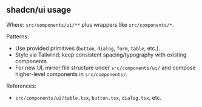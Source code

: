 ## shadcn/ui usage

Where: `src/components/ui/**` plus wrappers like `src/components/*`.

Patterns:
- Use provided primitives (`button`, `dialog`, `form`, `table`, etc.).
- Style via Tailwind; keep consistent spacing/typography with existing components.
- For new UI, mirror file structure under `src/components/ui/` and compose higher-level components in `src/components/`.

References:
- `src/components/ui/table.tsx`, `button.tsx`, `dialog.tsx`, etc.


